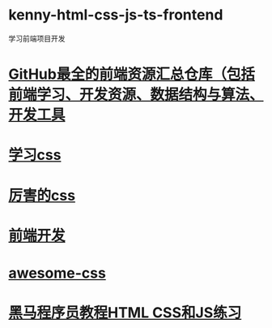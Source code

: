 # kenny-html-css-js-ts-frontend
学习前端项目开发
# <a href="https://github.com/FrontEndGitHub/FrontEndGitHub">GitHub最全的前端资源汇总仓库（包括前端学习、开发资源、数据结构与算法、开发工具</a>
# <a href="https://github.com/kennycaiguo/learnCss">学习css</a>
# <a href="https://github.com/kennycaiguo/AwesomeCSS">厉害的css</a>
# <a href="https://github.com/kennycaiguo/web-font-end">前端开发</a>
# <a href="https://github.com/kennycaiguo/awesome-css">awesome-css</a>
# <a href="https://github.com/kennycaiguo/itcast-2">黑马程序员教程HTML CSS和JS练习</a>
